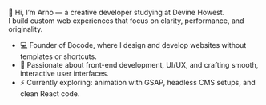 👋 Hi, I’m Arno — a creative developer studying at Devine Howest.  
I build custom web experiences that focus on clarity, performance, and originality.

- 💻 Founder of Bocode, where I design and develop websites without templates or shortcuts.
- 🎯 Passionate about front-end development, UI/UX, and crafting smooth, interactive user interfaces.
- ⚡ Currently exploring: animation with GSAP, headless CMS setups, and clean React code.
